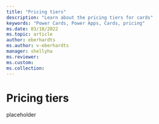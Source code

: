 ```yaml
---
title: "Pricing tiers"
description: "Learn about the pricing tiers for cards"
keywords: "Power Cards, Power Apps, Cards, pricing"
ms.date: 03/18/2022
ms.topic: article
author: eberhardts
ms.author: v-eberhardts
manager: shellyha
ms.reviewer: 
ms.custom: 
ms.collection: 
---
```


# Pricing tiers

placeholder
